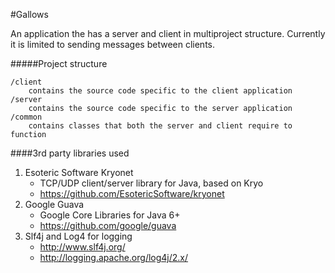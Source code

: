 #Gallows

An application the has a server and client in multiproject structure.
Currently it is limited to sending messages between clients.

#####Project structure
```
/client
    contains the source code specific to the client application
/server
    contains the source code specific to the server application
/common
    contains classes that both the server and client require to function
```

####3rd party libraries used
1. Esoteric Software Kryonet
    * TCP/UDP client/server library for Java, based on Kryo
    * https://github.com/EsotericSoftware/kryonet
2. Google Guava
    * Google Core Libraries for Java 6+
    * https://github.com/google/guava
3. Slf4j and Log4 for logging
    * http://www.slf4j.org/
    * http://logging.apache.org/log4j/2.x/

    
    


